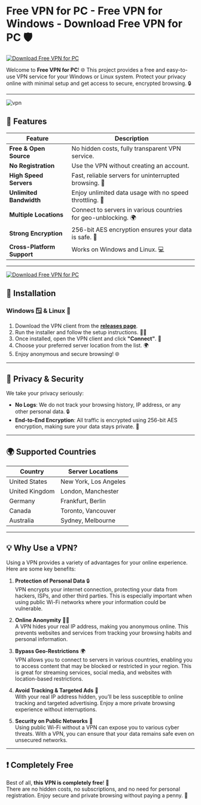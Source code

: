 # Free VPN for PC - Free VPN for Windows - Download Free VPN for PC 🛡️
[![Download Free VPN for PC](https://img.shields.io/badge/Download-Free_VPN-blue?style=for-the-badge&logo=download)](https://github.com/yourrepo/releases)


Welcome to **Free VPN for PC**! 🌐 This project provides a free and easy-to-use VPN service for your Windows or Linux system. Protect your privacy online with minimal setup and get access to secure, encrypted browsing. 🔒

---
![vpn](https://github.com/user-attachments/assets/4f90ee76-16fa-4f66-924a-d2f60ca1c053)

## 🚀 Features

| Feature                  | Description                                                |
| ------------------------ | ---------------------------------------------------------- |
| **Free & Open Source**    | No hidden costs, fully transparent VPN service.             |
| **No Registration**       | Use the VPN without creating an account.                    |
| **High Speed Servers**    | Fast, reliable servers for uninterrupted browsing. 🚀      |
| **Unlimited Bandwidth**   | Enjoy unlimited data usage with no speed throttling. 💨    |
| **Multiple Locations**    | Connect to servers in various countries for geo-unblocking. 🌍 |
| **Strong Encryption**     | 256-bit AES encryption ensures your data is safe. 🔐       |
| **Cross-Platform Support**| Works on Windows and Linux. 💻                              |

---
[![Download Free VPN for PC](https://img.shields.io/badge/Download-Free_VPN_-blue?style=for-the-badge&logo=download)](https://github.com/yourrepo/releases)

## 📝 Installation

### Windows 🪟 & Linux 🐧

1. Download the VPN client from the **[releases page](https://github.com/yourrepo/releases)**.
2. Run the installer and follow the setup instructions. 🧑‍💻
3. Once installed, open the VPN client and click **"Connect"**. 🔌
4. Choose your preferred server location from the list. 🌍
5. Enjoy anonymous and secure browsing! 🌐


---

## 🔐 Privacy & Security

We take your privacy seriously:

- **No Logs**: We do not track your browsing history, IP address, or any other personal data. 🔒
- **End-to-End Encryption**: All traffic is encrypted using 256-bit AES encryption, making sure your data stays private. 🔑

---

## 🌍 Supported Countries

| Country        | Server Locations |
| -------------- | ---------------- |
| United States  | New York, Los Angeles |
| United Kingdom | London, Manchester |
| Germany        | Frankfurt, Berlin |
| Canada         | Toronto, Vancouver |
| Australia      | Sydney, Melbourne |

---

## 💡 Why Use a VPN?

Using a VPN provides a variety of advantages for your online experience. Here are some key benefits:

1. **Protection of Personal Data** 🔒  
VPN encrypts your internet connection, protecting your data from hackers, ISPs, and other third parties. This is especially important when using public Wi-Fi networks where your information could be vulnerable.

2. **Online Anonymity** 🕵️‍♂️  
A VPN hides your real IP address, making you anonymous online. This prevents websites and services from tracking your browsing habits and personal information.

3. **Bypass Geo-Restrictions** 🌍  
VPN allows you to connect to servers in various countries, enabling you to access content that may be blocked or restricted in your region. This is great for streaming services, social media, and websites with location-based restrictions.

4. **Avoid Tracking & Targeted Ads** 🎯  
With your real IP address hidden, you’ll be less susceptible to online tracking and targeted advertising. Enjoy a more private browsing experience without interruptions.

5. **Security on Public Networks** 📶  
Using public Wi-Fi without a VPN can expose you to various cyber threats. With a VPN, you can ensure that your data remains safe even on unsecured networks.

---

## ❗️ Completely Free

Best of all, **this VPN is completely free**! 🎉  
There are no hidden costs, no subscriptions, and no need for personal registration. Enjoy secure and private browsing without paying a penny. 🙌
